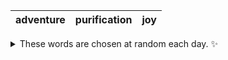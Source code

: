 <!-- word_basket start -->
| adventure | purification | joy |
| :-------: | :----------: | :-: |

<details>
  <summary>These words are chosen at random each day. ✨</summary>
  Take a look inside this repo to see how that works.
</details>
<!-- word_basket end -->
